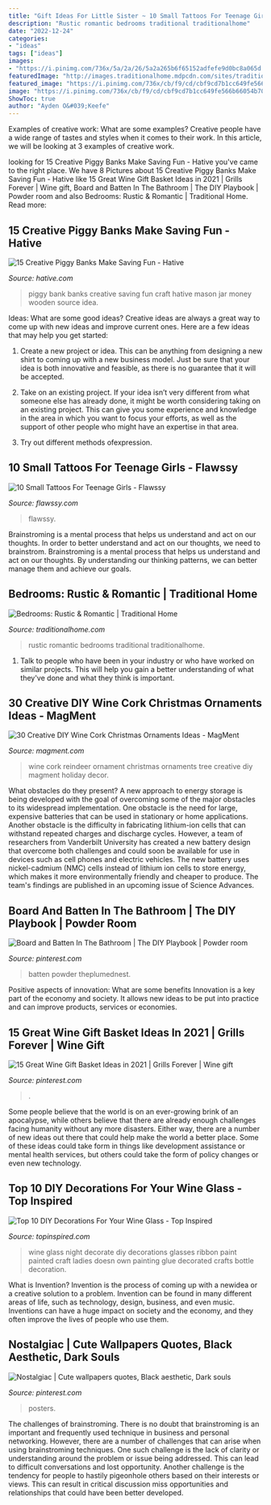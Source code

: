 ```yaml
---
title: "Gift Ideas For Little Sister ~ 10 Small Tattoos For Teenage Girls"
description: "Rustic romantic bedrooms traditional traditionalhome"
date: "2022-12-24"
categories:
- "ideas"
tags: ["ideas"]
images:
- "https://i.pinimg.com/736x/5a/2a/26/5a2a265b6f65152adfefe9d0bc8a065d.jpg"
featuredImage: "http://images.traditionalhome.mdpcdn.com/sites/traditionalhome.com/files/styles/facebook_og_image/public/slide/101623917.jpg?itok=Lcvns-eJ"
featured_image: "https://i.pinimg.com/736x/cb/f9/cd/cbf9cd7b1cc649fe566b66054b704d3c.jpg"
image: "https://i.pinimg.com/736x/cb/f9/cd/cbf9cd7b1cc649fe566b66054b704d3c.jpg"
ShowToc: true
author: "Ayden O&#039;Keefe"
---
```



Examples of creative work: What are some examples?
Creative people have a wide range of tastes and styles when it comes to their work. In this article, we will be looking at 3 examples of creative work.

	

		
looking for 15 Creative Piggy Banks Make Saving Fun - Hative you've came to the right place. We have 8 Pictures about 15 Creative Piggy Banks Make Saving Fun - Hative like 15 Great Wine Gift Basket Ideas in 2021 | Grills Forever | Wine gift, Board and Batten In The Bathroom | The DIY Playbook | Powder room and also Bedrooms: Rustic &amp; Romantic | Traditional Home. Read more:
		
    
## 15 Creative Piggy Banks Make Saving Fun - Hative

<img loading=lazy src="http://hative.com/wp-content/uploads/2014/11/creative-piggy-banks/7-creative-piggy-banks.jpg" onerror="this.onerror=null;this.src='https://tse1.mm.bing.net/th?id=OIP.EV6XLw_KY_gensrBalLh-wHaKX&amp;pid=15.1';" alt="15 Creative Piggy Banks Make Saving Fun - Hative">

_Source: hative.com_

>piggy bank banks creative saving fun craft hative mason jar money wooden source idea. 

	

Ideas: What are some good ideas?
Creative ideas are always a great way to come up with new ideas and improve current ones. Here are a few ideas that may help you get started:
1. Create a new project or idea. This can be anything from designing a new shirt to coming up with a new business model. Just be sure that your idea is both innovative and feasible, as there is no guarantee that it will be accepted.

2. Take on an existing project. If your idea isn’t very different from what someone else has already done, it might be worth considering taking on an existing project. This can give you some experience and knowledge in the area in which you want to focus your efforts, as well as the support of other people who might have an expertise in that area.

3. Try out different methods ofexpression.

    
## 10 Small Tattoos For Teenage Girls - Flawssy

<img loading=lazy src="https://www.flawssy.com/wp-content/uploads/2016/06/small-girls-womens-tattoos.jpg" onerror="this.onerror=null;this.src='https://tse2.mm.bing.net/th?id=OIP.icCa1qJyfx1RYb1hA4aHfQHaJ4&amp;pid=15.1';" alt="10 Small Tattoos For Teenage Girls - Flawssy">

_Source: flawssy.com_

>flawssy. 

	

Brainstroming is a mental process that helps us understand and act on our thoughts.
In order to better understand and act on our thoughts, we need to brainstrom. Brainstroming is a mental process that helps us understand and act on our thoughts. By understanding our thinking patterns, we can better manage them and achieve our goals.

    
## Bedrooms: Rustic &amp; Romantic | Traditional Home

<img loading=lazy src="http://images.traditionalhome.mdpcdn.com/sites/traditionalhome.com/files/styles/facebook_og_image/public/slide/101623917.jpg?itok=Lcvns-eJ" onerror="this.onerror=null;this.src='https://tse1.mm.bing.net/th?id=OIP.JtZJkbqy3HZfiCnm7QVDWwHaLH&amp;pid=15.1';" alt="Bedrooms: Rustic &amp; Romantic | Traditional Home">

_Source: traditionalhome.com_

>rustic romantic bedrooms traditional traditionalhome. 

	

1. Talk to people who have been in your industry or who have worked on similar projects. This will help you gain a better understanding of what they've done and what they think is important.

    
## 30 Creative DIY Wine Cork Christmas Ornaments Ideas - MagMent

<img loading=lazy src="http://magment.com/wp-content/uploads/2016/10/Beautiful-Wine-Cork-Reindeer-Ornament.jpg" onerror="this.onerror=null;this.src='https://tse3.mm.bing.net/th?id=OIP.AncHkZsyNk3i5TuIuPP6QQHaJl&amp;pid=15.1';" alt="30 Creative DIY Wine Cork Christmas Ornaments Ideas - MagMent">

_Source: magment.com_

>wine cork reindeer ornament christmas ornaments tree creative diy magment holiday decor. 

	

What obstacles do they present?
A new approach to energy storage is being developed with the goal of overcoming some of the major obstacles to its widespread implementation. One obstacle is the need for large, expensive batteries that can be used in stationary or home applications. Another obstacle is the difficulty in fabricating lithium-ion cells that can withstand repeated charges and discharge cycles. However, a team of researchers from Vanderbilt University has created a new battery design that overcome both challenges and could soon be available for use in devices such as cell phones and electric vehicles. The new battery uses nickel-cadmium (NMC) cells instead of lithium ion cells to store energy, which makes it more environmentally friendly and cheaper to produce. The team's findings are published in an upcoming issue of Science Advances.

    
## Board And Batten In The Bathroom | The DIY Playbook | Powder Room

<img loading=lazy src="https://i.pinimg.com/736x/cb/f9/cd/cbf9cd7b1cc649fe566b66054b704d3c.jpg" onerror="this.onerror=null;this.src='https://tse1.mm.bing.net/th?id=OIP.s3dA52b0XZXAWtozHaBKuQHaLH&amp;pid=15.1';" alt="Board and Batten In The Bathroom | The DIY Playbook | Powder room">

_Source: pinterest.com_

>batten powder theplumednest. 

	

Positive aspects of innovation: What are some benefits
Innovation is a key part of the economy and society. It allows new ideas to be put into practice and can improve products, services or economies.

    
## 15 Great Wine Gift Basket Ideas In 2021 | Grills Forever | Wine Gift

<img loading=lazy src="https://i.pinimg.com/736x/06/16/45/061645ec3616dc563269073dc9a06349.jpg" onerror="this.onerror=null;this.src='https://tse2.mm.bing.net/th?id=OIP.4DTxPChXZD3p5aza2K4yNAHaLH&amp;pid=15.1';" alt="15 Great Wine Gift Basket Ideas in 2021 | Grills Forever | Wine gift">

_Source: pinterest.com_

>. 

	

Some people believe that the world is on an ever-growing brink of an apocalypse, while others believe that there are already enough challenges facing humanity without any more disasters. Either way, there are a number of new ideas out there that could help make the world a better place. Some of these ideas could take form in things like development assistance or mental health services, but others could take the form of policy changes or even new technology.

    
## Top 10 DIY Decorations For Your Wine Glass - Top Inspired

<img loading=lazy src="https://www.topinspired.com/wp-content/uploads/2014/10/ladys-night-wine-glass1.jpg" onerror="this.onerror=null;this.src='https://tse4.mm.bing.net/th?id=OIP.6WwX7VNmPkFh60dnceaO2AHaFj&amp;pid=15.1';" alt="Top 10 DIY Decorations For Your Wine Glass - Top Inspired">

_Source: topinspired.com_

>wine glass night decorate diy decorations glasses ribbon paint painted craft ladies doesn own painting glue decorated crafts bottle decoration. 

	

What is Invention?
Invention is the process of coming up with a newidea or a creative solution to a problem. Invention can be found in many different areas of life, such as technology, design, business, and even music. Inventions can have a huge impact on society and the economy, and they often improve the lives of people who use them.

    
## Nostalgiac | Cute Wallpapers Quotes, Black Aesthetic, Dark Souls

<img loading=lazy src="https://i.pinimg.com/736x/5a/2a/26/5a2a265b6f65152adfefe9d0bc8a065d.jpg" onerror="this.onerror=null;this.src='https://tse3.mm.bing.net/th?id=OIP.GnR2qziIgZiX5dwtjhn7jQHaMj&amp;pid=15.1';" alt="Nostalgiac | Cute wallpapers quotes, Black aesthetic, Dark souls">

_Source: pinterest.com_

>posters. 

	

The challenges of brainstroming.
There is no doubt that brainstroming is an important and frequently used technique in business and personal networking. However, there are a number of challenges that can arise when using brainstroming techniques. One such challenge is the lack of clarity or understanding around the problem or issue being addressed. This can lead to difficult conversations and lost opportunity. Another challenge is the tendency for people to hastily pigeonhole others based on their interests or views. This can result in critical discussion miss opportunities and relationships that could have been better developed.

